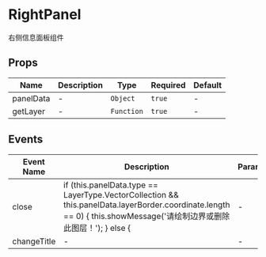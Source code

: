 # RightPanel

右侧信息面板组件

## Props

<!-- @vuese:RightPanel:props:start -->
|Name|Description|Type|Required|Default|
|---|---|---|---|---|
|panelData|-|`Object`|`true`|-|
|getLayer|-|`Function`|`true`|-|

<!-- @vuese:RightPanel:props:end -->


## Events

<!-- @vuese:RightPanel:events:start -->
|Event Name|Description|Parameters|
|---|---|---|
|close|if (this.panelData.type == LayerType.VectorCollection && this.panelData.layerBorder.coordinate.length == 0) { this.showMessage('请绘制边界或删除此图层！'); } else {|-|
|changeTitle|-|-|

<!-- @vuese:RightPanel:events:end -->


